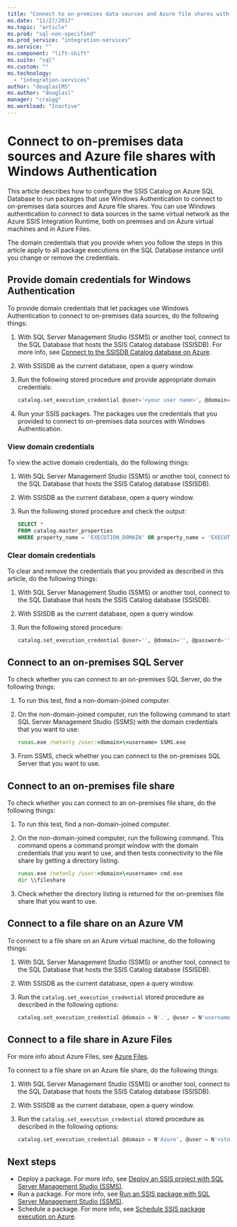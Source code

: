 ```yaml
---
title: "Connect to on-premises data sources and Azure file shares with Windows Authentication | Microsoft Docs"
ms.date: "11/27/2017"
ms.topic: "article"
ms.prod: "sql-non-specified"
ms.prod_service: "integration-services"
ms.service: ""
ms.component: "lift-shift"
ms.suite: "sql"
ms.custom: ""
ms.technology: 
  - "integration-services"
author: "douglaslMS"
ms.author: "douglasl"
manager: "craigg"
ms.workload: "Inactive"
---
```

# Connect to on-premises data sources and Azure file shares with Windows Authentication
This article describes how to configure the SSIS Catalog on Azure SQL Database to run packages that use Windows Authentication to connect to on-premises data sources and Azure file shares. You can use Windows authentication to connect to data sources in the same virtual network as the Azure SSIS Integration Runtime, both on premises and on Azure virtual machines and in Azure Files.

The domain credentials that you provide when you follow the steps in this article apply to all package executions on the SQL Database instance until you change or remove the credentials.

## Provide domain credentials for Windows Authentication
To provide domain credentials that let packages use Windows Authentication to connect to on-premises data sources, do the following things:

1.  With SQL Server Management Studio (SSMS) or another tool, connect to the SQL Database that hosts the SSIS Catalog database (SSISDB). For more info, see [Connect to the SSISDB Catalog database on Azure](ssis-azure-connect-to-catalog-database.md).

2.  With SSISDB as the current database, open a query window.

3.  Run the following stored procedure and provide appropriate domain credentials:

    ```sql
    catalog.set_execution_credential @user='<your user name>', @domain='<your domain name>', @password='<your password>'
    ```

4.  Run your SSIS packages. The packages use the credentials that you provided to connect to on-premises data sources with Windows Authentication.

### View domain credentials
To view the active domain credentials, do the following things:

1.  With SQL Server Management Studio (SSMS) or another tool, connect to the SQL Database that hosts the SSIS Catalog database (SSISDB).

2.  With SSISDB as the current database, open a query window.

3.  Run the following stored procedure and check the output:

    ```sql
    SELECT * 
    FROM catalog.master_properties
    WHERE property_name = 'EXECUTION_DOMAIN' OR property_name = 'EXECUTION_USER'
    ```

### Clear domain credentials
To clear and remove the credentials that you provided as described in this article, do the following things:

1.  With SQL Server Management Studio (SSMS) or another tool, connect to the SQL Database that hosts the SSIS Catalog database (SSISDB).

2.  With SSISDB as the current database, open a query window.

3.  Run the following stored procedure:

    ```sql
    catalog.set_execution_credential @user='', @domain='', @password=''
    ```

## Connect to an on-premises SQL Server
To check whether you can connect to an on-premises SQL Server, do the following things:

1.  To run this test, find a non-domain-joined computer.

2.  On the non-domain-joined computer, run the following command to start SQL Server Management Studio (SSMS) with the domain credentials that you want to use:

    ```cmd
    runas.exe /netonly /user:<domain>\<username> SSMS.exe
    ```

3.  From SSMS, check whether you can connect to the on-premises SQL Server that you want to use.

## Connect to an on-premises file share
To check whether you can connect to an on-premises file share, do the following things:

1.  To run this test, find a non-domain-joined computer.

2.  On the non-domain-joined computer, run the following command. This command opens a command prompt window with the domain credentials that you want to use, and then tests connectivity to the file share by getting a directory listing.

    ```cmd
    runas.exe /netonly /user:<domain>\<username> cmd.exe
    dir \\fileshare
    ```

3.  Check whether the directory listing is returned for the on-premises file share that you want to use.

## Connect to a file share on an Azure VM
To connect to a file share on an Azure virtual machine, do the following things:

1.  With SQL Server Management Studio (SSMS) or another tool, connect to the SQL Database that hosts the SSIS Catalog database (SSISDB).

2.  With SSISDB as the current database, open a query window.

3.  Run the `catalog.set_execution_credential` stored procedure as described in the following options:

    ```sql
    catalog.set_execution_credential @domain = N'.', @user = N'username of local account on Azure virtual machine', @password = N'password'
    ```

## Connect to a file share in Azure Files
For more info about Azure Files, see [Azure Files](https://azure.microsoft.com/services/storage/files/).

To connect to a file share on an Azure file share, do the following things:

1.  With SQL Server Management Studio (SSMS) or another tool, connect to the SQL Database that hosts the SSIS Catalog database (SSISDB).

2.  With SSISDB as the current database, open a query window.

3.  Run the `catalog.set_execution_credential` stored procedure as described in the following options:

    ```sql
    catalog.set_execution_credential @domain = N'Azure', @user = N'<storage-account-name>', @password = N'<storage-account-key>'
    ```

## Next steps
- Deploy a package. For more info, see [Deploy an SSIS project with SQL Server Management Studio (SSMS)](../ssis-quickstart-deploy-ssms.md).
- Run a package. For more info, see [Run an SSIS package with SQL Server Management Studio (SSMS)](../ssis-quickstart-run-ssms.md).
- Schedule a package. For more info, see [Schedule SSIS package execution on Azure](ssis-azure-schedule-packages.md).
